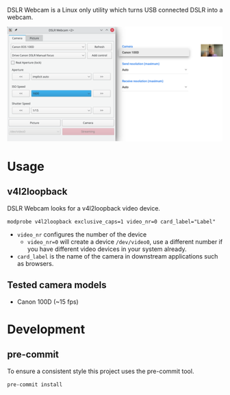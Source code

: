 DSLR Webcam is a Linux only utility which turns USB connected DSLR into a
webcam.

![DSLR Webcam](docs/images/readme_screenshot.png)

# Usage

## v4l2loopback

DSLR Webcam looks for a v4l2loopback video device.

```
modprobe v4l2loopback exclusive_caps=1 video_nr=0 card_label="Label"
```

* `video_nr` configures the number of the device
  * `video_nr=0` will create a device `/dev/video0`, use a different number if
    you have different video devices in your system already.
* `card_label` is the name of the camera in downstream applications such as
  browsers.

## Tested camera models

* Canon 100D (~15 fps)

# Development

## pre-commit

To ensure a consistent style this project uses the pre-commit tool.

```bash
pre-commit install
```
